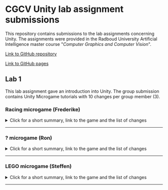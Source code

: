# CGCV Unity lab assignment submissions

This repository contains submissions to the lab assignments concerning Unity. The assignments were provided in the Radboud University Artificial Intelligence master course "_Computer Graphics and Computer Vision_".

[Link to GitHub repository](https://github.com/steffenricklin/cgcv-lab-assignments)

[Link to GitHub pages](https://steffenricklin.github.io/cgcv-lab-assignments/)

## Lab 1

This lab assignment gave an introduction into Unity. The group submission contains Unity Microgame tutorials with 10 changes per group member (3). 


### Racing microgame (Frederike)

<details>

<summary>Click for a short summary, link to the game and the list of changes</summary>

<br>


Text


**<a href="https://steffenricklin.github.io/cgcv-lab-assignments/lab1/frederike" target="_blank">Click here for the game. Have fun.</a>**

##### List of changes

  
	1.
	
	2.
	
	3.
	
	4.
	
	5.
	
	6.
	
	7.
	
	8.
	
	9.
	
	10.
  
</details>

___

### ? microgame (Ron)

<details>

<summary>Click for a short summary, link to the game and the list of changes</summary>

<br>


Text.


**<a href="https://steffenricklin.github.io/cgcv-lab-assignments/lab1/ron" target="_blank">Click here for the game. Have fun.</a>**

#### List of changes
  
	1.
	
	2.
	
	3.
	
	4.
	
	5.
	
	6.
	
	7.
	
	8.
	
	9.
	
	10.
  
</details>

___


### LEGO microgame (Steffen)

<details>

<summary>Click for a short summary, link to the game and the list of changes</summary>

<br>


A microgame created following the Unity LEGO microgame tutorial. Built for the Radboud University course 'Computer Graphics and Computer Vision'.


**<a href="https://steffenricklin.github.io/cgcv-lab-assignments/lab1/steffen" target="_blank">Click here for the game. Have fun.</a>**

The following 10+ changes, next to the usual ones from the tutorial, were applied to the LEGO microgame:


#### List of changes
  
    1. added a wall at the starting area to not get killed in the starting area. So the player has a safe zone
	
	2. added a sound for the pig on the island
	
	3. added a platform for easier access to the island
	
	4. Made the wizard on the island speak in the form of a speech bubble that warns the player of the dangerous pig.
	
	5. Added a collectible fruit to the tree on the island. With this the player must visit the island in order to win (winning condition pick up all collectibles).
	
	6. Connected another island close to the win-block with a platform which can be moved by the player
	
	7. on the new island, we planted 3 cacti and made them hazardous
	
	8. on the new island, we added a collectible crab
	
	9. added a giraffe that looks at the player and plays a sound when the button 'F' is pressed
	
	10. added a detonation side that can be activated from the new island


</details>

___